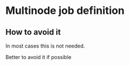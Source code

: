 # Multinode job definition

## How to avoid it

In most cases this is not needed.

Better to avoid it if possible

